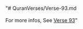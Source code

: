 "# QuranVerses/Verse-93.md <br> <br>For more infos, See [Verse 93](https://www.quranbookk.com/quran/search?q=93)"